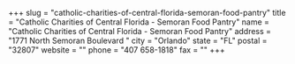 +++
slug = "catholic-charities-of-central-florida-semoran-food-pantry"
title = "Catholic Charities of Central Florida - Semoran Food Pantry"
name = "Catholic Charities of Central Florida - Semoran Food Pantry"
address = "1771  North Semoran Boulevard "
city = "Orlando"
state = "FL"
postal = "32807"
website = ""
phone = "407 658-1818"
fax = ""
+++

